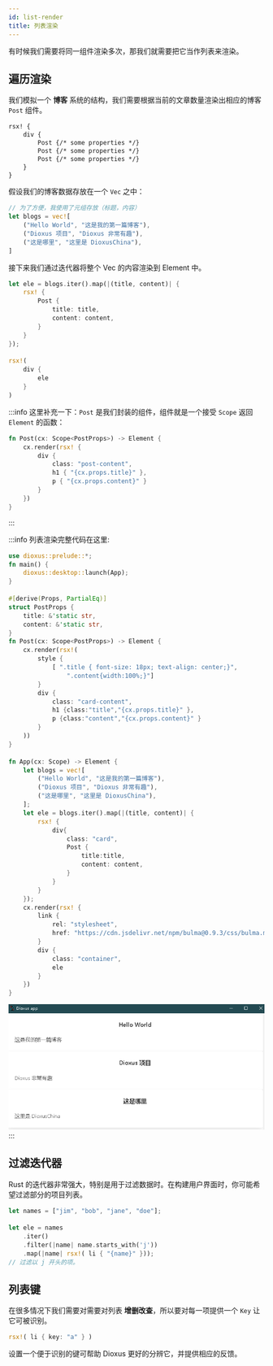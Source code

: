 ```yaml
---
id: list-render
title: 列表渲染
---
```


有时候我们需要将同一组件渲染多次，那我们就需要把它当作列表来渲染。

## 遍历渲染

我们模拟一个 **博客** 系统的结构，我们需要根据当前的文章数量渲染出相应的博客 `Post` 组件。

```rsx
rsx! {
    div {
        Post {/* some properties */}
        Post {/* some properties */}
        Post {/* some properties */}
    }
}
```

假设我们的博客数据存放在一个 `Vec` 之中：

```rust
// 为了方便，我使用了元组存放（标题，内容）
let blogs = vec![
    ("Hello World", "这是我的第一篇博客"),
    ("Dioxus 项目", "Dioxus 非常有趣"),
    ("这是哪里", "这里是 DioxusChina"),
]
```
接下来我们通过迭代器将整个 Vec 的内容渲染到 Element 中。
```rust
let ele = blogs.iter().map(|(title, content)| {
    rsx! {
        Post {
            title: title,
            content: content,
        }
    }
});

rsx!(
    div {
        ele
    }
)
```

:::info
这里补充一下：`Post` 是我们封装的组件，组件就是一个接受 `Scope` 返回 `Element` 的函数：
```rust
fn Post(cx: Scope<PostProps>) -> Element {
    cx.render(rsx! {
        div {
            class: "post-content",
            h1 { "{cx.props.title}" },
            p { "{cx.props.content}" }
        }
    })
}
```
:::

:::info
列表渲染完整代码在这里:
```rust
use dioxus::prelude::*;
fn main() {
    dioxus::desktop::launch(App);
}

#[derive(Props, PartialEq)]
struct PostProps {
    title: &'static str,
    content: &'static str,
}
fn Post(cx: Scope<PostProps>) -> Element {
    cx.render(rsx!(
        style {
            [ ".title { font-size: 18px; text-align: center;}",
                ".content{width:100%;}"]
        }
        div {
            class: "card-content",
            h1 {class:"title","{cx.props.title}" },
            p {class:"content","{cx.props.content}" }
        }
    ))
}

fn App(cx: Scope) -> Element {
    let blogs = vec![
        ("Hello World", "这是我的第一篇博客"),
        ("Dioxus 项目", "Dioxus 非常有趣"),
        ("这是哪里", "这里是 DioxusChina"),
    ];
    let ele = blogs.iter().map(|(title, content)| {
        rsx! {
            div{
                class: "card",
                Post {
                    title:title,
                    content: content,
                }
            }
        }
    });
    cx.render(rsx! {
        link {
            rel: "stylesheet",
            href: "https://cdn.jsdelivr.net/npm/bulma@0.9.3/css/bulma.min.css"
        }
        div {
            class: "container",
            ele
        }
    })
}
```

![](../../static/img/docs/list-render.png)
:::

## 过滤迭代器

Rust 的迭代器非常强大，特别是用于过滤数据时。在构建用户界面时，你可能希望过滤部分的项目列表。

```rust
let names = ["jim", "bob", "jane", "doe"];

let ele = names
    .iter()
    .filter(|name| name.starts_with('j'))
    .map(|name| rsx!( li { "{name}" }));
// 过滤以 j 开头的项。
```

## 列表键

在很多情况下我们需要对需要对列表 **增删改查**，所以要对每一项提供一个 `Key` 让它可被识别。

```rust
rsx!( li { key: "a" } )
```

设置一个便于识别的键可帮助 Dioxus 更好的分辨它，并提供相应的反馈。
